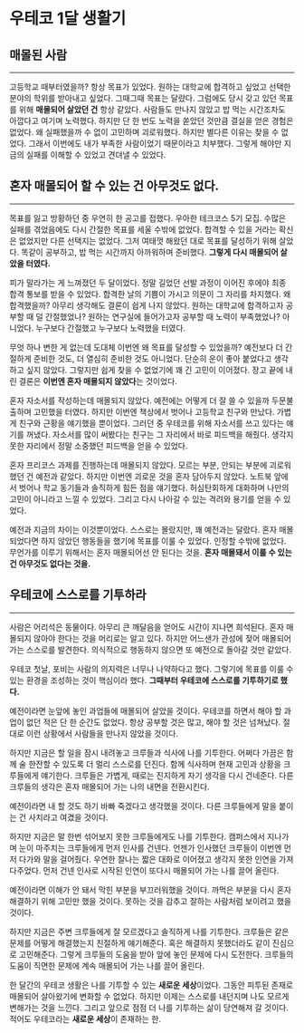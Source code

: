 # 우테코 1달 생활기

## 매몰된 사람

---

고등학교 때부터였을까? 항상 목표가 있었다.
원하는 대학교에 합격하고 싶었고 선택한 분야의 학위를 받아내고 싶었다.
그때그때 목표는 달랐다.
그럼에도 당시 갖고 있던 목표를 위해 **매몰되어 살았던 건** 항상 같았다.
사람들도 만나지 않았고 밥 먹는 시간조차도 아깝다고 여기며 노력했다.
하지만 단 한 번도 노력을 쏟았던 것만큼 결실을 얻은 경험은 없었다.
왜 실패했을까 수 없이 고민하며 괴로워했다.
하지만 별다른 이유는 찾을 수 없었다.
그래서 이번에도 내가 부족한 사람이었기 때문이라고 치부했다.
그렇게 해야만 지금의 실패를 이해할 수 있었고 견뎌낼 수 있었다.


## 혼자 매몰되어 할 수 있는 건 아무것도 없다.

---

목표를 잃고 방황하던 중 우연히 한 공고를 접했다.
우아한 테크코스 5기 모집.
수많은 실패를 겪었음에도 다시 간절한 목표를 세울 수밖에 없었다.
합격할 수 있을 거라는 확신은 없었지만 다른 선택지는 없었다.
그저 여태껏 해왔던 대로 목표를 달성하기 위해 살았다.
똑같이 공부하고, 밥 먹는 시간까지 아까워하며 준비했다.
**그렇게 다시 매몰되어 살았을 터였다.**

피가 말라가는 게 느껴졌던 두 달이었다.
정말 길었던 선발 과정이 이어진 후에야 최종 합격 통보를 받을 수 있었다.
합격한 날의 기쁨이 가시고 의문이 그 자리를 차지했다.
왜 합격했을까? 아무리 생각해도 결론이 쉽게 나지 않았다.
원하는 대학교에 합격하고자 공부할 때 덜 간절했었나?
원하는 연구실에 들어가고자 공부할 때 노력이 부족했었나?
아니었다. 누구보다 간절했고 누구보다 노력했을 터였다.

무엇 하나 변한 게 없는데 도대체 이번엔 왜 목표를 달성할 수 있었을까?
예전보다 더 간절하게 준비한 것도, 더 열심히 준비한 것도 아니었다.
단순히 운이 좋아 붙었다고 생각하고 싶지 않았다.
그렇지만 쉽게 찾을 수 없었기에 꽤 긴 고민이 이어졌다.
장고 끝에 내린 결론은 **이번엔 혼자 매몰되지 않았다**는 것이었다.

혼자 자소서를 작성하는데 매몰되지 않았다.
예전에는 어떻게 더 잘 쓸 수 있을까 두문불출하며 고민했을 터였다.
하지만 이번엔 책상에서 벗어나 고등학교 친구와 만났다.
가볍게 친구와 근황을 얘기했을 뿐이었다.
그러던 중 우테코를 위해 자소서를 쓰고 있다는 얘기를 꺼냈다.
자소서를 많이 써봤다는 친구는 그 자리에서 바로 피드백을 해줬다.
생각지 못한 자리에서 정말 소중했던 피드백을 얻을 수 있었다.

혼자 프리코스 과제를 진행하는데 매몰되지 않았다.
모르는 부분, 안되는 부분에 괴로워했던 건 예전과 같았다.
하지만 이번엔 괴로운 것을 혼자 담아두지 않았다.
노트북 앞에서 벗어나 학교 동기들과 솔직하게 힘든 점을 얘기했다.
허심탄회하게 대화하며 나만의 고민이 아니라고 느낄 수 있었다.
그리고 다시 나아갈 수 있는 격려와 용기를 얻을 수 있었다.

예전과 지금의 차이는 이것뿐이었다.
스스로는 몰랐지만, 꽤 예전과는 달랐다.
혼자 매몰되었다면 하지 않았던 행동들을 했기에 목표를 이룰 수 있었다.
인정할 수밖에 없었다.
무언가를 이루기 위해서는 혼자 매몰되어선 안 된다는 것을.
**혼자 매몰돼서 이룰 수 있는 건 아무것도 없다는 것을.**


## 우테코에 스스로를 기투하라

---

사람은 어리석은 동물이다.
아무리 큰 깨달음을 얻어도 시간이 지나면 희석된다.
혼자 매몰되지 않아야 한다는 것을 머리로는 알고 있다.
하지만 어느샌가 관성에 젖어 매몰되어 가는 스스로를 발견한다.
의식적으로 행동하지 않으면 또 예전으로 돌아갈 것만 같았다.

우테코 첫날, 포비는 사람의 의지력은 너무나 나약하다고 했다.
그렇기에 목표를 이룰 수 있는 환경을 조성하는 것이 핵심이라 했다.
**그때부터 우테코에 스스로를 기투하기로 했다.**

예전이라면 눈앞에 놓인 과업들에 매몰되어 살았을 것이다.
우테코를 하면서 해야 할 과업이 없던 적은 단 한 순간도 없었다.
항상 공부할 것은 많고, 해야 할 것은 넘쳐났다.
절대로 이런 상황에서 사람들을 만나지 않았을 것이다.

하지만 지금은 할 일을 잠시 내려놓고 크루들과 식사에 나를 기투한다.
어쩌다 가끔은 함께 술 한잔할 수 있도록 더 멀리 스스로를 던진다.
함께 식사하며 현재 고민과 상황을 크루들에게 얘기한다.
크루들은 가볍게, 때로는 진지하게 자기 생각을 다시 건네준다.
다른 크루들의 생각은 혼자 매몰되어 가는 나의 내면을 전환시킨다.

예전이라면 내 할 것도 하기 바빠 죽겠다고 생각했을 것이다.
다른 크루들에게 말을 붙이는 건 사치라고 여겼을 것이다.

하지만 지금은 말 한번 섞어보지 못한 크루들에게도 나를 기투한다.
캠퍼스에서 지나가며 눈이 마주치는 크루들에게 먼저 인사를 건넨다.
언젠가 인사했던 크루들이 이번엔 먼저 다가와 말을 걸어줬다.
우연한 찰나는 짧은 대화로 이어졌고 생각지 못한 인연을 가져다주었다.
먼저 건넨 인사로 시작된 인연이 또다시 매몰되어 가는 나를 끌어 올린다.

예전이라면 이해가 안 돼서 막힌 부분을 부끄러워했을 것이다.
까먹은 부분을 다시 혼자 해결하기 위해 고민만 했을 것이다.
못하는 것을 감추고 잘하는 사람처럼 보이려고 했을 것이다.

하지만 지금은 주변 크루들에게 잘 모르겠다고 솔직하게 나를 기투한다.
크루들은 같은 문제를 어떻게 해결했는지 친절하게 얘기해준다.
혹은 해결하지 못했더라도 같이 진심으로 고민해준다.
그렇게 크루들의 도움을 받아 앞에 놓인 문제에 다시 도전한다.
크루들의 도움이 직면한 문제에 계속 매몰되어 가는 나를 끌어 올린다.

한 달간의 우테코 생활은 나를 기투할 수 있는 **새로운 세상**이었다.
그동안 피투된 존재로 매몰되어 살아왔기에 변화할 수 없었다.
하지만 이제는 스스로를 내던지며 나도 모르게 변해가는 것을 느낀다.
그리고 앞으로 점점 더 나를 기투하는 삶이 당연해져 갈 것이다.
적어도 우테코라는 **새로운 세상**이 존재하는 한.
